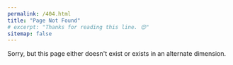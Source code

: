 ```yaml
---
permalink: /404.html
title: "Page Not Found"
# excerpt: "Thanks for reading this line. 😊"
sitemap: false
---
```


Sorry, but this page either doesn't exist or exists in an alternate dimension.